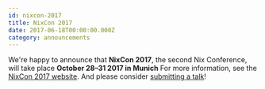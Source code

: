 ```yaml
---
id: nixcon-2017
title: NixCon 2017 
date: 2017-06-18T00:00:00.000Z
category: announcements
---
```

We're happy to announce that **NixCon 2017**, the second Nix Conference, will take place **October 28–31 2017 in Munich** For more information, see the [NixCon 2017 website](https://web.archive.org/web/20200816233409/http://nixcon2017.org/). And please consider [submitting a talk](https://schedule.nixcon2017.org/en/nixcon2017/cfp/)!
